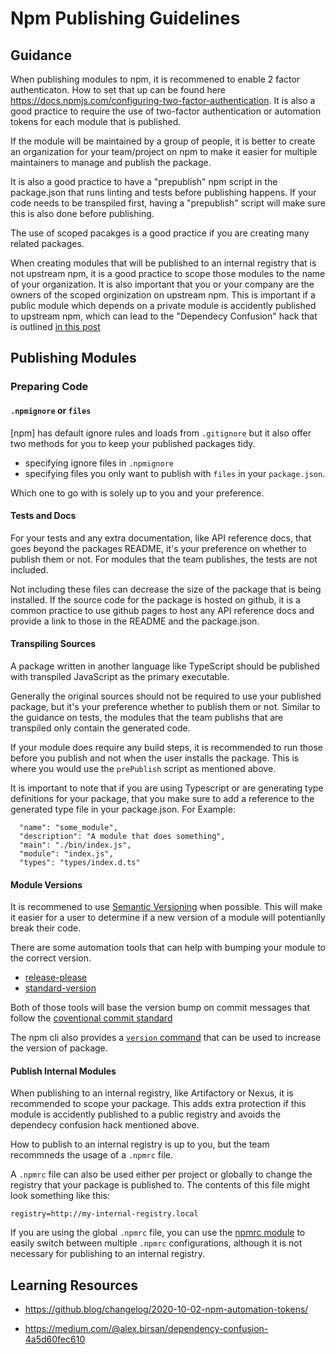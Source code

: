# Npm Publishing Guidelines


## Guidance

When publishing modules to npm, it is recommened to enable 2 factor authenticaton.  How to set that up can be found here https://docs.npmjs.com/configuring-two-factor-authentication.  It is also a good practice to require the use of two-factor authentication or automation tokens for each module that is published.

If the module will be maintained by a group of people, it is better to create an organization for your team/project on npm to make it easier for multiple maintainers to manage and publish the package.

It is also a good practice to have a "prepublish" npm script in the package.json that runs linting and tests before publishing happens.  If your code needs to be transpiled first, having a "prepublish" script will make sure this is also done before publishing.

The use of scoped pacakges is a good practice if you are creating many related packages.

When creating modules that will be published to an internal registry that is not upstream npm, it is a good practice to scope those modules to the name of your organization.  It is also important that you or your company are the owners of the scoped orginization on upstream npm.  This is important if a public module which depends on a private module is accidently published to upstream npm, which can lead to the "Dependecy Confusion" hack that is outlined [in this post](https://medium.com/@alex.birsan/dependency-confusion-4a5d60fec610)

## Publishing Modules

### Preparing Code

#### `.npmignore` or `files`

[npm] has default ignore rules and loads from `.gitignore` but it also offer two methods for you to keep your published packages tidy.

- specifying ignore files in `.npmignore`
- specifying files you only want to publish with `files` in your `package.json`.

Which one to go with is solely up to you and your preference.

#### Tests and Docs

For your tests and any extra documentation, like API reference docs, that goes beyond the packages README, it's your preference on whether to publish them or not. For modules that the team publishes, the tests are not included.

Not including these files can decrease the size of the package that is being installed.  If the source code for the package is hosted on github, it is a common practice to use github pages to host any API reference docs and provide a link to those in the README and the package.json.


#### Transpiling Sources

A package written in another language like TypeScript should be published with transpiled JavaScript as the primary executable.

Generally the original sources should not be required to use your published package, but it's your preference whether to publish them or not.  Similar to the guidance on tests, the modules that the team publishs that are transpiled only contain the generated code.

If your module does require any build steps, it is recommended to run those before you publish and not when the user installs the package.  This is where you would use the `prePublish` script as mentioned above.

It is important to note that if you are using Typescript or are generating type definitions for your package, that you make sure to add a reference to the generated type file in your package.json.  For Example:

```
  "name": "some_module",
  "description": "A module that does something",
  "main": "./bin/index.js",
  "module": "index.js",
  "types": "types/index.d.ts"
```

#### Module Versions

It is recommened to use [Semantic Versioning](https://semver.org/) when possible.  This will make it easier for a user to determine if a new version of a module will potentianlly break their code.

There are some automation tools that can help with bumping your module to the correct version.

* [release-please](https://github.com/googleapis/release-please)
* [standard-version](https://github.com/conventional-changelog/standard-version)

Both of those tools will base the version bump on commit messages that follow the [coventional commit standard](https://www.conventionalcommits.org/en/v1.0.0/)

The npm cli also provides a [`version` command](https://docs.npmjs.com/cli/v7/commands/npm-version) that can be used to increase the version of package.


#### Publish Internal Modules

When publishing to an internal registry, like Artifactory or Nexus, it is recommended to scope your package.  This adds extra protection if this module is accidently published to a public registry and avoids the dependecy confusion hack mentioned above.

How to publish to an internal registry is up to you, but the team recommneds the usage of a `.npmrc` file.

A `.npmrc` file can also be used either per project or globally to change the registry that your package is published to.  The contents of this file might look something like this:

```
registry=http://my-internal-registry.local
```

If you are using the global `.npmrc` file, you can use the [npmrc module](https://www.npmjs.com/package/npmrc) to easily switch between multiple `.npmrc` configurations, although it is not necessary for publishing to an internal registry.

## Learning Resources

* https://github.blog/changelog/2020-10-02-npm-automation-tokens/

* https://medium.com/@alex.birsan/dependency-confusion-4a5d60fec610



